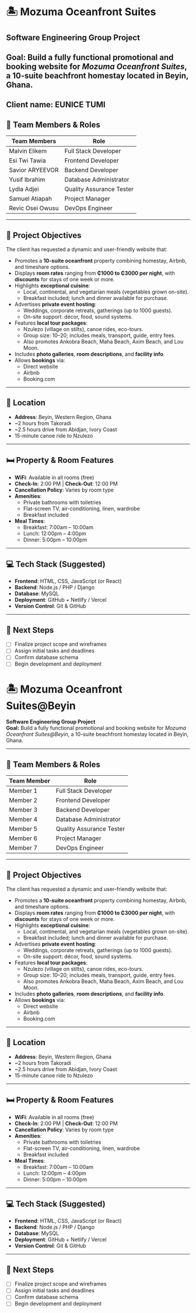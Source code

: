 # 🏝️ Mozuma Oceanfront Suites

**Software Engineering Group Project**  
---
**Goal:** Build a fully functional promotional and booking website for *Mozuma Oceanfront Suites*, a 10-suite beachfront homestay located in Beyin, Ghana.
---
Client name: EUNICE TUMI
---

## 👥 Team Members & Roles

|Team Members      | Role                    |
|------------------|-------------------------|
| Malvin Elikem    | Full Stack Developer    |
| Esi Twi Tawia    | Frontend Developer      |
| Savior ARYEEVOR  | Backend Developer       |
| Yusif Ibrahim    | Database Administrator  |
| Lydia Adjei      | Quality Assurance Tester|
| Samuel Atiapah   | Project Manager         |
| Revic Osei Owusu | DevOps Engineer         |

---

## 🎯 Project Objectives

The client has requested a dynamic and user-friendly website that:

- Promotes a **10-suite oceanfront** property combining homestay, Airbnb, and timeshare options.
- Displays **room rates** ranging from **₵1000 to ₵3000 per night**, with **discounts** for stays of one week or more.
- Highlights **exceptional cuisine**:
  - Local, continental, and vegetarian meals (vegetables grown on-site).
  - Breakfast included; lunch and dinner available for purchase.
- Advertises **private event hosting**:
  - Weddings, corporate retreats, gatherings (up to 1000 guests).
  - On-site support: décor, food, sound systems.
- Features **local tour packages**:
  - Nzulezo (village on stilts), canoe rides, eco-tours.
  - Group size: 10–20; includes meals, transport, guide, entry fees.
  - Also promotes Ankobra Beach, Maha Beach, Axim Beach, and Lou Moon.
- Includes **photo galleries**, **room descriptions**, and **facility info**.
- Allows **bookings** via:
  - Direct website
  - Airbnb
  - Booking.com

---

## 📍 Location

- **Address**: Beyin, Western Region, Ghana  
- ~2 hours from Takoradi  
- ~2.5 hours drive from Abidjan, Ivory Coast  
- 15-minute canoe ride to Nzulezo

---

## 🛏️ Property & Room Features

- **WiFi**: Available in all rooms (free)
- **Check-In**: 2:00 PM | **Check-Out**: 12:00 PM
- **Cancellation Policy**: Varies by room type
- **Amenities**:
  - Private bathrooms with toiletries
  - Flat-screen TV, air-conditioning, linen, wardrobe
  - Breakfast included
- **Meal Times**:
  - Breakfast: 7:00am – 10:00am
  - Lunch: 12:00pm – 4:00pm
  - Dinner: 5:00pm – 10:00pm

---

## 💻 Tech Stack (Suggested)

- **Frontend**: HTML, CSS, JavaScript (or React)
- **Backend**: Node.js / PHP / Django
- **Database**: MySQL
- **Deployment**: GitHub + Netlify / Vercel
- **Version Control**: Git & GitHub

---

## 📌 Next Steps

- [ ] Finalize project scope and wireframes
- [ ] Assign initial tasks and deadlines
- [ ] Confirm database schema
- [ ] Begin development and deployment
# 🏝️ Mozuma Oceanfront Suites@Beyin

**Software Engineering Group Project**  
**Goal:** Build a fully functional promotional and booking website for *Mozuma Oceanfront Suites@Beyin*, a 10-suite beachfront homestay located in Beyin, Ghana.

---

## 👥 Team Members & Roles

| Team Member | Role                     |
|-------------|--------------------------|
| Member 1    | Full Stack Developer     |
| Member 2    | Frontend Developer       |
| Member 3    | Backend Developer        |
| Member 4    | Database Administrator   |
| Member 5    | Quality Assurance Tester |
| Member 6    | Project Manager          |
| Member 7    | DevOps Engineer          |

---

## 🎯 Project Objectives

The client has requested a dynamic and user-friendly website that:

- Promotes a **10-suite oceanfront** property combining homestay, Airbnb, and timeshare options.
- Displays **room rates** ranging from **₵1000 to ₵3000 per night**, with **discounts** for stays of one week or more.
- Highlights **exceptional cuisine**:
  - Local, continental, and vegetarian meals (vegetables grown on-site).
  - Breakfast included; lunch and dinner available for purchase.
- Advertises **private event hosting**:
  - Weddings, corporate retreats, gatherings (up to 1000 guests).
  - On-site support: décor, food, sound systems.
- Features **local tour packages**:
  - Nzulezo (village on stilts), canoe rides, eco-tours.
  - Group size: 10–20; includes meals, transport, guide, entry fees.
  - Also promotes Ankobra Beach, Maha Beach, Axim Beach, and Lou Moon.
- Includes **photo galleries**, **room descriptions**, and **facility info**.
- Allows **bookings** via:
  - Direct website
  - Airbnb
  - Booking.com

---

## 📍 Location

- **Address**: Beyin, Western Region, Ghana  
- ~2 hours from Takoradi  
- ~2.5 hours drive from Abidjan, Ivory Coast  
- 15-minute canoe ride to Nzulezo

---

## 🛏️ Property & Room Features

- **WiFi**: Available in all rooms (free)
- **Check-In**: 2:00 PM | **Check-Out**: 12:00 PM
- **Cancellation Policy**: Varies by room type
- **Amenities**:
  - Private bathrooms with toiletries
  - Flat-screen TV, air-conditioning, linen, wardrobe
  - Breakfast included
- **Meal Times**:
  - Breakfast: 7:00am – 10:00am
  - Lunch: 12:00pm – 4:00pm
  - Dinner: 5:00pm – 10:00pm

---

## 💻 Tech Stack (Suggested)

- **Frontend**: HTML, CSS, JavaScript (or React)
- **Backend**: Node.js / PHP / Django
- **Database**: MySQL
- **Deployment**: GitHub + Netlify / Vercel
- **Version Control**: Git & GitHub

---

## 📌 Next Steps

- [ ] Finalize project scope and wireframes
- [ ] Assign initial tasks and deadlines
- [ ] Confirm database schema
- [ ] Begin development and deployment
